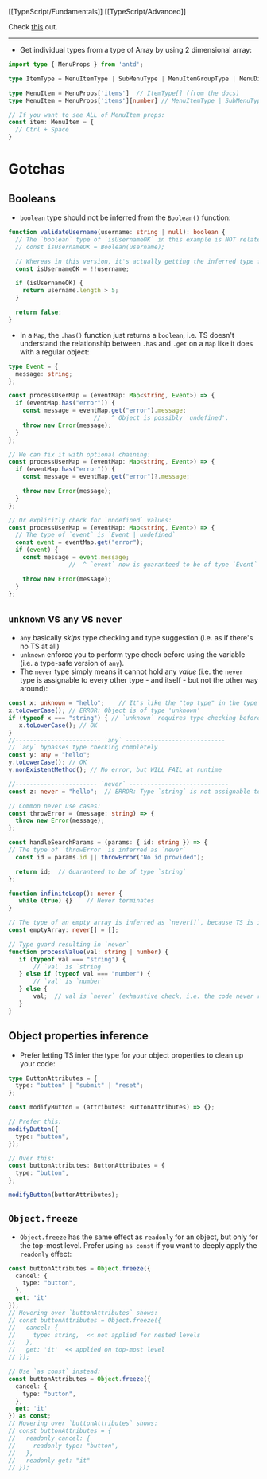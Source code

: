 [[TypeScript/Fundamentals]]
[[TypeScript/Advanced]]

Check [this](https://profy.dev/article/react-typescript) out.

---
- Get individual types from a type of Array by using 2 dimensional array:
```ts
import type { MenuProps } from 'antd';

type ItemType = MenuItemType | SubMenuType | MenuItemGroupType | MenuDividerType

type MenuItem = MenuProps['items']  // ItemType[] (from the docs)
type MenuItem = MenuProps['items'][number] // MenuItemType | SubMenuType | MenuItemGroupType | MenuDividerType

// If you want to see ALL of MenuItem props:
const item: MenuItem = {
  // Ctrl + Space
}
```

# Gotchas
## Booleans
- `boolean` type should not be inferred from the `Boolean()` function:
```ts
function validateUsername(username: string | null): boolean {
  // The `boolean` type of `isUsernameOK` in this example is NOT related to the `username` param, because it's purely the return type of the `Boolean` function
  // const isUsernameOK = Boolean(username);

  // Whereas in this version, it's actually getting the inferred type from the `username` param
  const isUsernameOK = !!username;

  if (isUsernameOK) {
    return username.length > 5;
  }

  return false;
}
```
- In a `Map`, the `.has()` function just returns a `boolean`, i.e. TS doesn't understand the relationship between `.has` and `.get` on a `Map` like it does with a regular object:
```ts
type Event = {
  message: string;
};

const processUserMap = (eventMap: Map<string, Event>) => {
  if (eventMap.has("error")) {
    const message = eventMap.get("error").message;
						//   ^ Object is possibly 'undefined'.
    throw new Error(message);
  }
};

// We can fix it with optional chaining:
const processUserMap = (eventMap: Map<string, Event>) => {
  if (eventMap.has("error")) {
    const message = eventMap.get("error")?.message;

    throw new Error(message);
  }
};

// Or explicitly check for `undefined` values:
const processUserMap = (eventMap: Map<string, Event>) => {
  // The type of `event` is `Event | undefined`
  const event = eventMap.get("error"); 
  if (event) {
    const message = event.message;  
			     //  ^ `event` now is guaranteed to be of type `Event`

    throw new Error(message);
  }
};
```
## `unknown` vs `any` vs `never`
- `any` basically _skips_ type checking and type suggestion (i.e. as if there's no TS at all)
- `unknown` enforce you to perform type check before using the variable (i.e. a type-safe version of `any`). 
- The `never` type simply means it cannot hold any _value_ (i.e. the `never` type is assignable to every other type - and itself - but not the other way around):
```ts
const x: unknown = "hello";    // It's like the "top type" in the type hierarchy, i.e. it can receive values of any type
x.toLowerCase(); // ERROR: Object is of type 'unknown'
if (typeof x === "string") { // `unknown` requires type checking before use
   x.toLowerCase(); // OK
}
//------------------------ `any` ---------------------------- 
// `any` bypasses type checking completely
const y: any = "hello";
y.toLowerCase(); // OK
y.nonExistentMethod(); // No error, but WILL FAIL at runtime

//----------------------- `never` ---------------------------- 
const z: never = "hello";  // ERROR: Type `string` is not assignable to type `never`

// Common never use cases:
const throwError = (message: string) => {
  throw new Error(message);
};

const handleSearchParams = (params: { id: string }) => {
// The type of `throwError` is inferred as `never` 
  const id = params.id || throwError("No id provided");  

  return id;  // Guaranteed to be of type `string`
};

function infiniteLoop(): never {
   while (true) {}    // Never terminates
}

// The type of an empty array is inferred as `never[]`, because TS is inferring the element type from the array's contents:
const emptyArray: never[] = [];  

// Type guard resulting in `never`
function processValue(val: string | number) {
   if (typeof val === "string") {
       // `val` is `string`
   } else if (typeof val === "number") {
       // `val` is `number`
   } else {
       val;  // val is `never` (exhaustive check, i.e. the code never reaches this block)
   }
}
```
## Object properties inference
- Prefer letting TS infer the type for your object properties to clean up your code:
```ts
type ButtonAttributes = {
  type: "button" | "submit" | "reset";
};

const modifyButton = (attributes: ButtonAttributes) => {};

// Prefer this:
modifyButton({
  type: "button",
});

// Over this:
const buttonAttributes: ButtonAttributes = {
  type: "button",
};

modifyButton(buttonAttributes);
```
## `Object.freeze`
- `Object.freeze` has the same effect as `readonly` for an object, but only for the top-most level. Prefer using `as const` if you want to deeply apply the `readonly` effect:
```ts
const buttonAttributes = Object.freeze({
  cancel: {
    type: "button",
  },
  get: 'it'
});
// Hovering over `buttonAttributes` shows:
// const buttonAttributes = Object.freeze({
//   cancel: {
//     type: string,  << not applied for nested levels
//   },
//   get: 'it'  << applied on top-most level 
// });

// Use `as const` instead:
const buttonAttributes = Object.freeze({
  cancel: {
    type: "button",
  },
  get: 'it'
}) as const;
// Hovering over `buttonAttributes` shows:
// const buttonAttributes = {
//   readonly cancel: {
//     readonly type: "button",
//   },
//   readonly get: "it"
// });
```